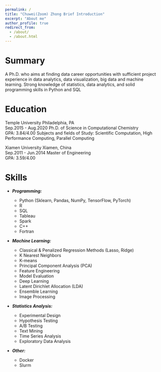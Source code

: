 ```yaml
---
permalink: /
title: "Chuwei(Zoom) Zhong Brief Introduction"
excerpt: "About me"
author_profile: true
redirect_from: 
  - /about/
  - /about.html
---
```


Summary
======
A Ph.D. who aims at finding data career opportunities with sufficient project experience in data analytics,
data visualization, big data and machine learning. Strong knowledge of statistics, data analytics, and
solid programming skills in Python and SQL

Education
======
Temple University 
Philadelphia, PA                      
Sep.2015 - Aug.2020
Ph.D. of Science in Computational Chemistry             
GPA: 3.84/4.00
Subjects and fields of Study: Scientific Computation, High Performance Computing, Parallel Computing

Xiamen University Xiamen, China                         
Sep.2011 - Jun.2014
Master of Engineering                                 
GPA: 3.59/4.00


Skills
======

* ***Programming:***
  * Python (Sklearn, Pandas, NumPy, TensorFlow, PyTorch)
  * R
  * SQL
  * Tableau
  * Spark
  * C++
  * Fortran

* ***Machine Learning:***
  * Classical & Penalized Regression Methods (Lasso, Ridge)
  * K Nearest Neighbors
  * K-means
  * Principal Component Analysis (PCA)
  * Feature Engineering
  * Model Evaluation
  * Deep Learning
  * Latent Dirichlet Allocation (LDA)
  * Ensemble Learning
  * Image Processing

* ***Statistics Analysis:***
  * Experimental Design
  * Hypothesis Testing
  * A/B Testing
  * Text Mining
  * Time Series Analysis
  * Exploratory Data Analysis

* ***Other:***
  * Docker
  * Slurm
